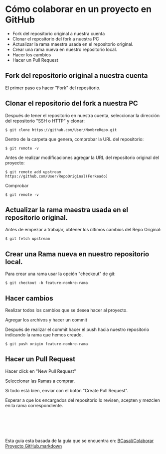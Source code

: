 # Cómo colaborar en un proyecto en GitHub

*   Fork del repositorio original a nuestra cuenta
*   Clonar el repositorio del fork a nuestra PC
*   Actualizar la rama maestra usada en el repositorio original.
*   Crear una rama nueva en nuestro repositorio local.
*   Hacer los cambios
*   Hacer un Pull Request

## Fork del repositorio original a nuestra cuenta

El primer paso es hacer "Fork" del repositorio.

## Clonar el repositorio del fork a nuestra PC

Después de tener el repositorio en nuestra cuenta, seleccionar la dirección del repositorio "SSH o HTTP" y clonar:

`$ git clone https://github.com/User/NombreRepo.git`

Dentro de la carpeta que genera, comprobar la URL del repositorio:

`$ git remote -v`

Antes de realizar modificaciones agregar la URL del repositorio original del proyecto:

`$ git remote add upstream https://github.com/User/RepoOriginal(Forkeado)`

Comprobar

`$ git remote -v`

## Actualizar la rama maestra usada en el repositorio original.

Antes de empezar a trabajar, obtener los últimos cambios del Repo Original:

`$ git fetch upstream`

## Crear una Rama nueva en nuestro repositorio local.

Para crear una rama usar la opción "checkout" de git:

`$ git checkout -b feature-nombre-rama`

## Hacer cambios

Realizar todos los cambios que se desea hacer al proyecto.

Agregar los archivos y hacer un commit

Después de realizar el commit hacer el push hacia nuestro repositorio indicando la rama que hemos creado.

`$ git push origin feature-nombre-rama`

## Hacer un Pull Request

Hacer click en "New Pull Request"

Seleccionar las Ramas a comprar.

Si todo está bien, enviar con el botón "Create Pull Request".

Esperar a que los encargados del repositorio lo revisen, acepten y mezclen en la rama correspondiente.

<br/><br/><br/><br/>

Esta guia esta basada de la guía que se encuentra en: [BCasal/Colaborar Proyecto GitHub.markdown](https://gist.github.com/BCasal/026e4c7f5c71418485c1)